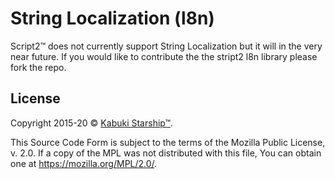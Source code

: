 # String Localization (l8n)

Script2™ does not currently support String Localization but it will in the very near future. If you would like to contribute the the stript2 l8n library please fork the repo.

## License

Copyright 2015-20 © [Kabuki Starship™](https://kabukistarship.com).

This Source Code Form is subject to the terms of the Mozilla Public License, v. 2.0. If a copy of the MPL was not distributed with this file, You can obtain one at <https://mozilla.org/MPL/2.0/>.
